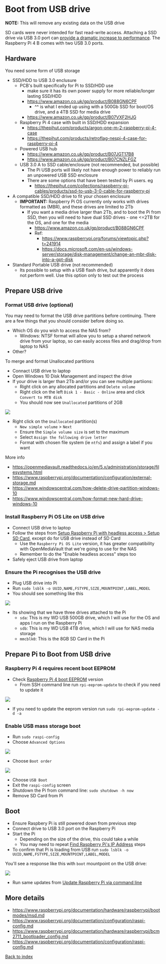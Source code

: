 # Boot from USB drive

**NOTE:** This will remove any existing data on the USB drive

SD cards were never intended for fast read-write access. Attaching a SSD drive via USB 3.0 port can [provide a dramatic increase to performance](https://www.tomshardware.com/uk/news/raspberry-pi-4-ssd-test,39811.html). The Raspberry Pi 4 B comes with two USB 3.0 ports.

## Hardware

You need some form of USB storage
* SSD/HDD to USB 3.0 enclusure
  * PCB's built specifically for Pi to SSD/HDD use
    * make sure it has its own power supply for more reliable/longer lasting SSD/HDD 
    * https://www.amazon.co.uk/gp/product/B088GN6CPF
      * ^^ is what I ended up using with a 500Gb SSD for boot/OS drive, and a 4TB SSD for media drive
    * https://www.amazon.co.uk/gp/product/B07VXF2HJG
  * Raspberry Pi 4 case with built in SSD/HDD expansion
    * https://thepihut.com/products/argon-one-m-2-raspberry-pi-4-case
    * https://thepihut.com/products/retroflag-nespi-4-case-for-raspberry-pi-4
  * Powered USB hub
    * https://www.amazon.co.uk/gp/product/B07JGT17B8
    * https://www.amazon.co.uk/gp/product/B07CNZLFGZ
  * USB 3.0 A to SSD cable/enclosure (not recommended, but possible)
    * The Pi USB ports will likely not have enough power to reliably run an unpowered USB SSD enclosure
	* There are some options that have been tested by Pi users. eg
	  * https://thepihut.com/collections/raspberry-pi-cables/products/ssd-to-usb-3-0-cable-for-raspberry-pi
 * A compatible SSD/HDD drive to fit your chosen enclosure
   * **IMPORTANT:** Raspberry Pi OS currently only works with drives formatted as (MBR), and these drives are limited to 2Tb
     * If you want a media drive larger than 2Tb, and to boot the Pi from SSD, then you will need to have dual SSD drives - one <=2TB for the OS, and one for the media
       * https://www.amazon.co.uk/gp/product/B088GN6CPF 
       * Ref: 
	     * https://www.raspberrypi.org/forums/viewtopic.php?t=241914
	     * https://docs.microsoft.com/en-us/windows-server/storage/disk-management/change-an-mbr-disk-into-a-gpt-disk
* Standard Portable USB drive (not recommended)
  * Its possible to setup with a USB flash drive, but apparently it does not perform well. Use this option only to test out the process

## Prepare USB drive

### Format USB drive (optional)

You may need to format the USB drive partitions before continuing. There are a few things that you should consider before doing so.

* Which OS do you wish to access the NAS from?
  * Windows: NTSF format will allow you to setup a shared network drive from your laptop, so can easily access files and drag/drop from laptop to NAS
* Other?

To merge and format Unallocated partitions

* Connact USB drive to laptop
* Open Windows 10 Disk Management and inspect the drive
* If your drive is larger than 2Tb and/or you can see multiple partiions:
  * Right click on any allocated partitions and `Delete volume`
  * Right click on the left `Disk 1 - Basic - Online` area and click `Convert to MTB disk`
  * You should now see `Unallocated` partitions of 2GB

<img src="img/03_usb_disk_partitions.PNG" />

* Right click on the `Unallocated` partition(s)
  * `New simple volume` > `Next`
  * Ensure the `Simple volume size` is set to the maximum
  * Select `Assign the following drive letter`
  * Format with chosen file system (ie `ntfs`) and assign a label if you want

More info
* https://openmediavault.readthedocs.io/en/5.x/administration/storage/filesystems.html
* https://www.raspberrypi.org/documentation/configuration/external-storage.md
* https://www.windowscentral.com/how-delete-drive-partition-windows-10
* https://www.windowscentral.com/how-format-new-hard-drive-windows-10


### Install Raspberry Pi OS Lite on USB drive

* Connect USB drive to laptop
* Follow the steps from [Setup Raspberry Pi with headless access > Setup SD Card](01_setup_headless_raspberry_pi.md#setup-sd-card), except do for USB drive instead of SD Card
  * Use the `Raspberry Pi OS Lite` version, it has greater compatibility with OpenMediaVault that we're going to use for the NAS
  * Remember to do the "Enable headless access" steps too
* Safely eject USB drive from laptop

### Ensure the Pi recognises the USB drive

* Plug USB drive into Pi
* Run `sudo lsblk -o UUID,NAME,FSTYPE,SIZE,MOUNTPOINT,LABEL,MODEL`
* You should see something like this

<img src="img/03_verify_connection_to_usb_drive.PNG" />

* Its showing that we have three drives attached to the Pi
  * `sda`: This is my WD USB 500GB drive, which I will use for the OS and apps I run on the Raspberry Pi
  * `sdb`: This is my WD USB 4TB drive, which I will use for NAS media storage
  * `mmcblk0`: This is the 8GB SD Card in the Pi

## Prepare Pi to Boot from USB drive

### Raspberry Pi 4 requires recent boot EEPROM

* Check [Raspberry Pi 4 boot EEPROM](https://www.raspberrypi.org/documentation/hardware/raspberrypi/booteeprom.md) version
  * From SSH command line run `rpi-eeprom-update` to check if you need to update it

<img src="img/03_verify_eeprom_version.PNG" />

* If you need to update the eeprom version run `sudo rpi-eeprom-update -d -a`


### Enable USB mass storage boot

* Run `sudo raspi-config`
* Choose `Advanced Options`

<img src="img/03_boot_options.PNG" />

* Choose `Boot order`

<img src="img/03_boot_order.PNG" />

* Choose `USB Boot`
* Exit the `raspi-config` screen
* Shutdown the Pi from command line: `sudo shutdown -h now`
* Remove SD Card from Pi

## Boot

* Ensure Raspbery Pi is still powered down from previous step
* Connect drive to USB 3.0 port on the Raspberry Pi
* Start the Pi
  * Depending on the size of the drive, this could take a while
  * You may need to repeat [Find Raspberry Pi's IP Address](02_connect_to_raspberry_pi_from_laptop.md#find-raspberry-pis-ip-address) steps
* To confirm that Pi is loading from USB run `sudo lsblk -o UUID,NAME,FSTYPE,SIZE,MOUNTPOINT,LABEL,MODEL`

You'll see a response like this with `boot` mountpoint on the USB drive:

<img src="img/03_loading_from_usb.PNG" />

* Run same updates from [Update Raspberry Pi via command line](01_setup_headless_raspberry_pi.md#update-raspberry-pi-via-command-line)

## More details

* https://www.raspberrypi.org/documentation/hardware/raspberrypi/bootmodes/msd.md
* https://www.raspberrypi.org/documentation/configuration/raspi-config.md
* https://www.raspberrypi.org/documentation/hardware/raspberrypi/bcm2711_bootloader_config.md
* https://www.raspberrypi.org/documentation/configuration/raspi-config.md

[Back to index](index.md)

